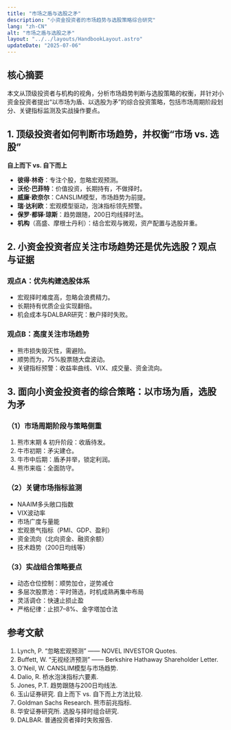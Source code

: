 ```yaml
---
title: "市场之盾与选股之矛"
description: "小资金投资者的市场趋势与选股策略综合研究"
lang: "zh-CN"
alt: "市场之盾与选股之矛"
layout: "../../layouts/HandbookLayout.astro"
updateDate: "2025-07-06"
---
```


## 核心摘要
本文从顶级投资者与机构的视角，分析市场趋势判断与选股策略的权衡，并针对小资金投资者提出“以市场为盾、以选股为矛”的综合投资策略，包括市场周期阶段划分、关键指标监测及实战操作要点。

## 1. 顶级投资者如何判断市场趋势，并权衡“市场 vs. 选股”
**自上而下 vs. 自下而上**  
- **彼得·林奇**：专注个股，忽略宏观预测。  
- **沃伦·巴菲特**：价值投资，长期持有，不做择时。  
- **威廉·欧奈尔**：CANSLIM模型，市场趋势为前提。  
- **瑞·达利欧**：宏观模型驱动，泡沫指标领先预警。  
- **保罗·都铎·琼斯**：趋势跟随，200日均线择时法。  
- **机构**（高盛、摩根士丹利）：结合宏观与微观，资产配置与选股并重。

## 2. 小资金投资者应关注市场趋势还是优先选股？观点与证据
### 观点A：优先构建选股体系  
- 宏观择时难度高，忽略会浪费精力。  
- 长期持有优质企业实现翻倍。  
- 机会成本与DALBAR研究：散户择时失败。

### 观点B：高度关注市场趋势  
- 熊市损失毁灭性，需避险。  
- 顺势而为，75%股票随大盘波动。  
- 关键指标预警：收益率曲线、VIX、成交量、资金流向。

## 3. 面向小资金投资者的综合策略：以市场为盾，选股为矛
### （1）市场周期阶段与策略侧重  
1. 熊市末期 & 初升阶段：收盾待发。  
2. 牛市初期：矛尖建仓。  
3. 牛市中后期：盾矛并举，锁定利润。  
4. 熊市来临：全面防守。  

### （2）关键市场指标监测  
- NAAIM多头敞口指数  
- VIX波动率  
- 市场广度与量能  
- 宏观景气指标（PMI、GDP、盈利）  
- 资金流向（北向资金、融资余额）  
- 技术趋势（200日均线等）  

### （3）实战组合策略要点  
- 动态仓位控制：顺势加仓，逆势减仓  
- 多层次股票池：平时筛选，时机成熟再集中布局  
- 灵活调仓：快速止损止盈  
- 严格纪律：止损7–8%、金字塔加仓法  

## 参考文献
1. Lynch, P. “忽略宏观预测” —— NOVEL INVESTOR Quotes.  
2. Buffett, W. “无视经济预测” —— Berkshire Hathaway Shareholder Letter.  
3. O'Neil, W. CANSLIM模型与市场趋势.  
4. Dalio, R. 桥水泡沫指标六要素.  
5. Jones, P.T. 趋势跟随与200日均线法.  
6. 玉山证券研究. 自上而下 vs. 自下而上方法比较.  
7. Goldman Sachs Research. 熊市前兆指标.  
8. 华安证券研究所. 选股与择时组合研究.  
9. DALBAR. 普通投资者择时失败报告.

